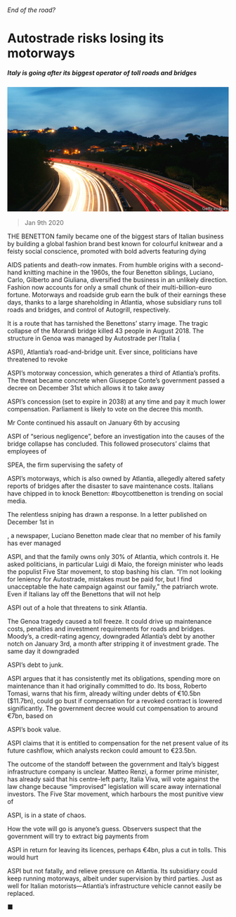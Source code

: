 ###### End of the road?

# Autostrade risks losing its motorways 

##### Italy is going after its biggest operator of toll roads and bridges 

![image](images/20200111_WBP003_0.jpg) 

> Jan 9th 2020 

THE BENETTON family became one of the biggest stars of Italian business by building a global fashion brand best known for colourful knitwear and a feisty social conscience, promoted with bold adverts featuring dying  

AIDS patients and death-row inmates. From humble origins with a second-hand knitting machine in the 1960s, the four Benetton siblings, Luciano, Carlo, Gilberto and Giuliana, diversified the business in an unlikely direction. Fashion now accounts for only a small chunk of their multi-billion-euro fortune. Motorways and roadside grub earn the bulk of their earnings these days, thanks to a large shareholding in Atlantia, whose subsidiary runs toll roads and bridges, and control of Autogrill, respectively. 

It is a route that has tarnished the Benettons’ starry image. The tragic collapse of the Morandi bridge killed 43 people in August 2018. The structure in Genoa was managed by Autostrade per l’Italia ( 

ASPI), Atlantia’s road-and-bridge unit. Ever since, politicians have threatened to revoke  

ASPI’s motorway concession, which generates a third of Atlantia’s profits. The threat became concrete when Giuseppe Conte’s government passed a decree on December 31st which allows it to take away  

ASPI’s concession (set to expire in 2038) at any time and pay it much lower compensation. Parliament is likely to vote on the decree this month. 

Mr Conte continued his assault on January 6th by accusing  

ASPI of “serious negligence”, before an investigation into the causes of the bridge collapse has concluded. This followed prosecutors’ claims that employees of  

SPEA, the firm supervising the safety of  

ASPI’s motorways, which is also owned by Atlantia, allegedly altered safety reports of bridges after the disaster to save maintenance costs. Italians have chipped in to knock Benetton: #boycottbenetton is trending on social media. 

The relentless sniping has drawn a response. In a letter published on December 1st in  

, a newspaper, Luciano Benetton made clear that no member of his family has ever managed  

ASPI, and that the family owns only 30% of Atlantia, which controls it. He asked politicians, in particular Luigi di Maio, the foreign minister who leads the populist Five Star movement, to stop bashing his clan. “I’m not looking for leniency for Autostrade, mistakes must be paid for, but I find unacceptable the hate campaign against our family,” the patriarch wrote. Even if Italians lay off the Benettons that will not help  

ASPI out of a hole that threatens to sink Atlantia. 

The Genoa tragedy caused a toll freeze. It could drive up maintenance costs, penalties and investment requirements for roads and bridges. Moody’s, a credit-rating agency, downgraded Atlantia’s debt by another notch on January 3rd, a month after stripping it of investment grade. The same day it downgraded  

ASPI’s debt to junk. 

ASPI argues that it has consistently met its obligations, spending more on maintenance than it had originally committed to do. Its boss, Roberto Tomasi, warns that his firm, already wilting under debts of €10.5bn ($11.7bn), could go bust if compensation for a revoked contract is lowered significantly. The government decree would cut compensation to around €7bn, based on  

ASPI’s book value.  

ASPI claims that it is entitled to compensation for the net present value of its future cashflow, which analysts reckon could amount to €23.5bn. 

The outcome of the standoff between the government and Italy’s biggest infrastructure company is unclear. Matteo Renzi, a former prime minister, has already said that his centre-left party, Italia Viva, will vote against the law change because “improvised” legislation will scare away international investors. The Five Star movement, which harbours the most punitive view of  

ASPI, is in a state of chaos. 

How the vote will go is anyone’s guess. Observers suspect that the government will try to extract big payments from  

ASPI in return for leaving its licences, perhaps €4bn, plus a cut in tolls. This would hurt  

ASPI but not fatally, and relieve pressure on Atlantia. Its subsidiary could keep running motorways, albeit under supervision by third parties. Just as well for Italian motorists—Atlantia’s infrastructure vehicle cannot easily be replaced.  

■